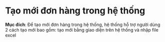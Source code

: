 # Tạo mới đơn hàng trong hệ thống

**Mục đích**: Để tạo mới đơn hàng trong hệ thống, hệ thống hỗ trợ người dùng 2 cách tạo mới bao gồm:  tạo mới bằng giao diện trên hệ thống và nhập file excel
